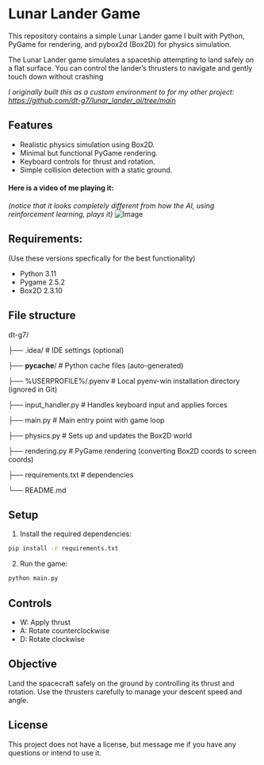 # Lunar Lander Game

This repository contains a simple Lunar Lander game I built with Python, PyGame for rendering, and pybox2d (Box2D) for physics simulation.

The Lunar Lander game simulates a spaceship attempting to land safely on a flat surface. You can control the lander’s thrusters to navigate and gently touch down without crashing

*I originally built this as a custom environment to for my other project:
https://github.com/dt-g7/lunar_lander_ai/tree/main*


## Features
- Realistic physics simulation using Box2D.
- Minimal but functional PyGame rendering.
- Keyboard controls for thrust and rotation.
- Simple collision detection with a static ground.

#### Here is a video of me playing it:
*(notice that it looks completely different from how the AI, using reinforcement learning, plays it)*
![Image](https://github.com/user-attachments/assets/6c84c884-180f-4bf4-b7a0-0152be598f19)

## Requirements:
(Use these versions specfically for the best functionality)
  - Python 3.11
  - Pygame 2.5.2
  - Box2D 2.3.10

## File structure
dt-g7/

├── .idea/               # IDE settings (optional)

├── __pycache__/         # Python cache files (auto-generated)

├── %USERPROFILE%/.pyenv # Local pyenv-win installation directory (ignored in Git)

├── input_handler.py     # Handles keyboard input and applies forces

├── main.py              # Main entry point with game loop

├── physics.py           # Sets up and updates the Box2D world

├── rendering.py         #  PyGame rendering (converting Box2D coords to screen coords)

├── requirements.txt     #  dependencies

└── README.md            


## Setup

1. Install the required dependencies:
```bash
pip install -r requirements.txt
```

2. Run the game:
```bash
python main.py
```

## Controls

- W: Apply thrust
- A: Rotate counterclockwise
- D: Rotate clockwise

## Objective

Land the spacecraft safely on the ground by controlling its thrust and rotation. Use the thrusters carefully to manage your descent speed and angle. 

## License
This project does not have a license, but message me if you have any questions or intend to use it.
